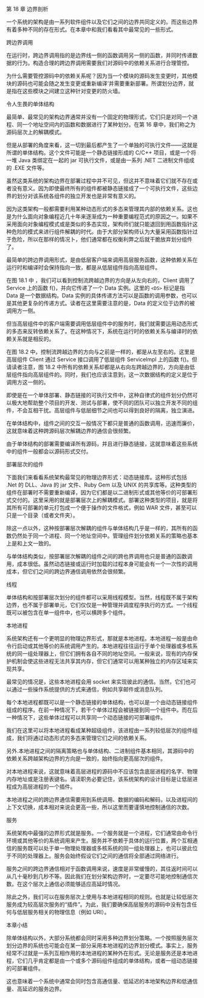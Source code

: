 第 18 章 边界剖析

一个系统的架构是由一系列软件组件以及它们之间的边界共同定义的。而这些边界有着多种不同的存在形式。在本章中和我们看看其中最常见的一些形式。

跨边界调用

在运行时，跨边界调用指的是边界线一侧的函数调用另一侧的函数，并同时传递数据的行为。构造合理的跨边界调用需要我们对源码中的依赖关系进行合理管控。

为什么需要管控源码中的依赖关系呢？因为当一个模块的源码发生变更时，其他模块的源码也可能会随之发生变更或重新编译’并需要重新部署。所谓划分边界，就是指在这些模块之间建立这种针对变更的防火墙。

令人生畏的单体结构

最简单、最常见的架构边界通常并没有一个固定的物理形式，它们只是对同一个进程、同一个地址空间内的函数和数据进行了某种划分。在第 16 章中，我们称之为源码层次上的解耦模式。

但是从部署的角度来看，这一切到最后都产生了一个单独的可执行文件——这就是所谓的单体结构。这个文件可能是一个静态链接形成的 C/C++ 项目，或是一个将一堆 Java 类绑定在一起的 jar 可执行文件，或是由一系列 .NET 二进制文件组成的 .EXE 文件等。

虽然这类系统的架构边界在部署过程中并不可见，但这并不意味着它们就不存在或者没有意义。因为即使最终所有的组件都被静态链接成了一个可执行文件，这些边界的划分对该系统各组件的独立开发也是非常有意义的。

因为这类架构一般都需要利用某种动态形式的多态来管理其内部的依赖关系。这也是为什么面向对象编程近几十年来逐渐成为一种重要编程范式的原因之一。如果不采用面向对象编程模式或是类似的多态实现，架构师们就只能退回到用函数指针这种危险的模式来进行组件解耦的时代。由于大部分架构师认为大量采用函数指针过于危险，所以在那样的情况卜，他们通常都在权衡利弊之后就干脆放弃划分组件了。

最简单的跨边界调用形式，是由低层客户端来调用高层服务函数，这种依赖关系在运行时和编译时会保持指向一致，都是从低层组件指向高层组件。

在图 18.1 中 ，我们可以看到控制流跨越边界的方向是从左向右的，Client 调用了 Service 上的函数 f()，并向它传递了一个 Data 实例。这里的 `<DS>` 标记是指 Data 是一个数据结构。Data 实例的具体传递方法可以是函数的调用参数，也可以是其他更复杂的传递方式。读者在这里需要注意的是，Data 的定义位于边界的被调用方一侧。

但当高层组件中的客户端需要调用低层组件中的服务时，我们就需要运用动态形式的多态来反转依赖关系了。在这种情况下，系统在运行时的依赖关系与编译时的依赖关系就是相反的。

在图 18.2 中，控制流跨越边界的方向与之前是一样的，都是从左至右的。这里是高层组件 Client 通过 Service 接口调用了低层组件 Servicelmpl 上的函数 f()。但请读者注意，图 18.2 中所有的依赖关系却都是从右向左跨越边界的，方向是由低层组件指向高层组件的。同时，我们也应该注意到，这一次数据结构的定义是位于调用方这一侧的。

即使是在一个单体部署、静态链接的可执行文件中，这种自律式的组件划分仍然可以极大地帮助整个项目的开发、测试与部署，使不同的团队可以独立开发不同的组件，不会互相干扰。高层组件与低层细节之间也可以得到良好的隔离，独立演进。

在单体结构中，组件之间的交互一般情况下都只是普通的函数调用，迅速而廉价，这就意味着这种跨源码层次解耦边界的通信会很频繁。

由于单体结构的部署需要编译所有源码，并且进行静态链接，这就意味着这些系统中的组件一般都会以源码形式交付。

部署层次的组件

下面我们来看看系统架构最常见的物理边界形式：动态链接库。这种形式包括 .Net 的 DLL、Java 的 jar 文件、Ruby Gem 以及 UNIX 的共享库等。这种类型的组件在部署时不需要重新编译，因为它们都是以二进制形式或其他等价的可部署形式交付的。这里采用的就是部署层次上的解耦模式。部署这种类型的项目，就是将其所有可部署的单元打包成一个便于操作的文件格式，例如 WAR 文件，甚至可以只是一个目录（或者文件夹）。

除这一点以外，这种按部署层次解耦的组件与单体结构几乎是一样的，其所有的函数仍然处于同一个进程、同一个地址空间中。管理组件划分依赖关系的策略也基本上是和上文一致的。

与单体结构类似，按部署层次解耦的组件之间的跨也界调用也只是普通的函数调用，成本很低。虽然动态链接或运行时加载的过程本身可能会有一个一次性的调用成本，但它们之间的跨边界通信调用依然会很频繁。

线程

单体结构和按部署层次划分的组件都可以采用线程模型。当然，线程既不属于架构边界，也不属于部署单元，它们仅仅是一种管理并调度程序执行的方式。一个线程既可以被包含在单一组件中，也可以横跨多个组件。

本地进程

系统架构还有一个更明显的物理边界形式，那就是本地进程。本地进程一般是由命令行启动或其他等价的系统调用产生的。本地进程往往运行于单个处理器或多核系统的同一组处理器上，但它们拥有各自不同的地址空间。一般来说，现有的内存保护机制会使这些进程无法共享其内存，但它们通常可以用某种独立的内存区域来实现共享。

最常见的情况是，这些本地进程会用 socket 来实现彼此的通信。当然，它们也可以通过一些操作系统提供的方式来通信，例如共享邮件或消息队列。

每个本地进程都既可以是一个静态链接的单体结构，也可以是一个由动态链接组件组成的程序。在前一种情况下，若干个单体过程会被链接到同一个组件中。而在后一种情况下，这些单体过程可以共享同一个动态链接的可部署组件。

我们在这里可以将本地进程看成某种超级组件，该进程由一系列较低层次的组件组成，我们将通过动态形式的多态来管理它们之间的依赖关系。

另外.本地进程之间的隔离策略也与单体结构、二进制组件基本相同，其源码中的依赖关系跨越架构边界的方向是一致的，始终指向更高层次的组件。

对本地进程来说，这就意味着高层进程的源码中不应该包含底层进程的名字、物理内存地址或是注册表键名。请渎职务必要记住，该系统架构的设计目标是让低层进程成为高层进程的一个插件。

本地进程之间的跨边界通信需要用到系统调用、数据的编码和解码，以及进程间的上下文切换，成本相对来说会更高一些，所以这里而要谨慎地控制通信的次数。

服务

系统架构中最强的边界形式就是服务。一个服务就是一个进程，它们通常由命令行环境或其他等价的系统调用来产生。服务并不依赖于具体的运行位置，两个互相通信的服务既可以处于单一物理处理器或多核系统的同一组处理器上，也可以彼此位于不同的处理器上。服务会始终假设它们之间的通信将全部通过网络进行。

服务之间的跨边界通信相对于函数调用来说，速度是非常缓慢的，其往返时间可以从几十毫秒到几秒不等。因此我们在划分架构边界时，一定要尽可能地控制通信次数。在这个层次上通信必须能够适应高延时情况。

除此之外，我们可以在服务层次上使用与本地进程相同的规则。也就是让较低层次服务成为较高层次服务的“插件”。为此，我们要确保高层服务的源码中没有包含任何与低层服务相关的物理信息（例如 URI）。

本章小结

除单体结构以外，大部分系统都会同时采用多种边界划分策略。一个按照服务层次划分边界的系统也可能会在某一部分采用本地进程的边界划分模式。事实上，服务经常不过就是一系列互相作用的本地进程的某种外在形式。无论是服务还是本地进程，它们几乎肯定都是由一个或多个源码组件组成的单体结构，或者一组动态链接的可部署组件。

这也意味着一个系统中通常会同时包含高通信量、低延迟的本地架构边界和低通信量、高延迟的服务边界。
